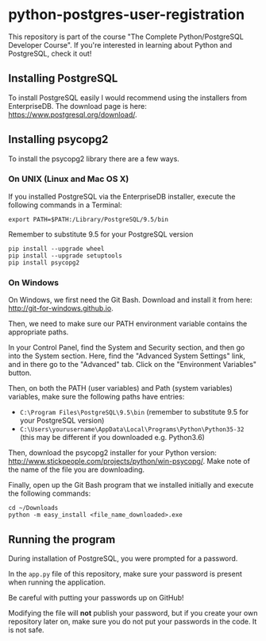 # python-postgres-user-registration

This repository is part of the course "The Complete Python/PostgreSQL Developer Course". If you're interested in learning about Python and PostgreSQL, check it out!

## Installing PostgreSQL

To install PostgreSQL easily I would recommend using the installers from EnterpriseDB. The download page is here: https://www.postgresql.org/download/.

## Installing psycopg2

To install the psycopg2 library there are a few ways.

### On UNIX (Linux and Mac OS X)

If you installed PostgreSQL via the EnterpriseDB installer, execute the following commands in a Terminal:

```
export PATH=$PATH:/Library/PostgreSQL/9.5/bin
```

Remember to substitute 9.5 for your PostgreSQL version

```
pip install --upgrade wheel
pip install --upgrade setuptools
pip install psycopg2
```

### On Windows

On Windows, we first need the Git Bash. Download and install it from here: http://git-for-windows.github.io.

Then, we need to make sure our PATH environment variable contains the appropriate paths.

In your Control Panel, find the System and Security section, and then go into the System section. Here, find the "Advanced System Settings" link, and in there go to the "Advanced" tab. Click on the "Environment Variables" button.

Then, on both the PATH (user variables) and Path (system variables) variables, make sure the following paths have entries:

- `C:\Program Files\PostgreSQL\9.5\bin` (remember to substitute 9.5 for your PostgreSQL version)
- `C:\Users\yourusername\AppData\Local\Programs\Python\Python35-32` (this may be different if you downloaded e.g. Python3.6)

Then, download the psycopg2 installer for your Python version: http://www.stickpeople.com/projects/python/win-psycopg/. Make note of the name of the file you are downloading.

Finally, open up the Git Bash program that we installed initially and execute the following commands:

```
cd ~/Downloads
python -m easy_install <file_name_downloaded>.exe
```

## Running the program

During installation of PostgreSQL, you were prompted for a password.

In the `app.py` file of this repository, make sure your password is present when running the application.

Be careful with putting your passwords up on GitHub!

Modifying the file will **not** publish your password, but if you create your own repository later on, make sure you do not put your passwords in the code. It is not safe.
